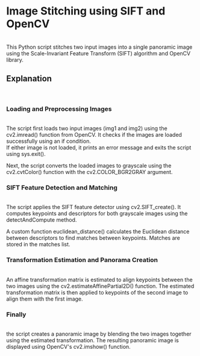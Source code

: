 <h1>Image Stitching using SIFT and OpenCV</h1><br>
This Python script stitches two input images into a single panoramic image using the Scale-Invariant Feature Transform (SIFT) algorithm and OpenCV library.<br>

<h2>Explanation</h2><br>
<h3>Loading and Preprocessing Images</h3><br>
The script first loads two input images (img1 and img2) using the cv2.imread() function from OpenCV. It checks if the images are loaded successfully using an if condition.<br> If either image is not loaded, it prints an error message and exits the script using sys.exit().<br>

Next, the script converts the loaded images to grayscale using the cv2.cvtColor() function with the cv2.COLOR_BGR2GRAY argument.<br>

<h3>SIFT Feature Detection and Matching</h3><br>
The script applies the SIFT feature detector using cv2.SIFT_create(). It computes keypoints and descriptors for both grayscale images using the detectAndCompute method.<br>

A custom function euclidean_distance() calculates the Euclidean distance between descriptors to find matches between keypoints. Matches are stored in the matches list.<br>

<h3>Transformation Estimation and Panorama Creation</h3><br>
An affine transformation matrix is estimated to align keypoints between the two images using the cv2.estimateAffinePartial2D() function. The estimated transformation matrix is then applied to keypoints of the second image to align them with the first image.<br>

<h3>Finally</h3><br>
the script creates a panoramic image by blending the two images together using the estimated transformation. The resulting panoramic image is displayed using OpenCV's cv2.imshow() function.

